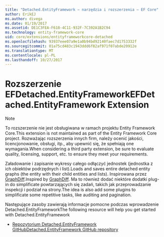 ```yaml
---
title: "Detached.EntityFramework — narzędzia i rozszerzenia — EF Core"
author: ErikEJ
ms.author: divega
ms.date: 01/19/2017
ms.assetid: DE1C3FEA-F618-4C11-932F-7C392A1B2C94
ms.technology: entity-framework-core
uid: core/extensions/entityframeworkcore-detached
ms.openlocfilehash: 93937eee07a9e1a0b94bd92140faec7d1753332f
ms.sourcegitcommit: 01a75cd483c1943ddd6f82af971f07abde20912e
ms.translationtype: MT
ms.contentlocale: pl-PL
ms.lasthandoff: 10/27/2017
---
```

# <a name="efdetachedentityframework-extension"></a><span data-ttu-id="a903f-102">Rozszerzenie EFDetached.EntityFramework</span><span class="sxs-lookup"><span data-stu-id="a903f-102">EFDetached.EntityFramework Extension</span></span>

> [!NOTE]  
> <span data-ttu-id="a903f-103">To rozszerzenie nie jest obsługiwana w ramach projektu Entity Framework Core.</span><span class="sxs-lookup"><span data-stu-id="a903f-103">This extension is not maintained as part of the Entity Framework Core project.</span></span> <span data-ttu-id="a903f-104">Rozważając rozszerzenia innych firm, należy ocenić jakości, licencjonowanie, obsługi, itp., aby upewnić się, że spełniają one wymagania.</span><span class="sxs-lookup"><span data-stu-id="a903f-104">When considering a third party extension, be sure to evaluate quality, licensing, support, etc. to ensure they meet your requirements.</span></span>

<span data-ttu-id="a903f-105">Załadowanie i zapisanie wykresy całego odłączyć jednostek (jednostka z ich obiektów podrzędnych i list).</span><span class="sxs-lookup"><span data-stu-id="a903f-105">Loads and saves entire detached entity graphs (the entity with their child entities and lists).</span></span> <span data-ttu-id="a903f-106">Inspirowana przez [GraphDiff](https://github.com/refactorthis/GraphDiff/).</span><span class="sxs-lookup"><span data-stu-id="a903f-106">Inspired by [GraphDiff](https://github.com/refactorthis/GraphDiff/).</span></span> <span data-ttu-id="a903f-107">Ma to również dodać niektóre dodatki plug-in do simplificate powtarzających się zadań, takich jak przeprowadzanie inspekcji i podział na strony.</span><span class="sxs-lookup"><span data-stu-id="a903f-107">The idea is also add some plugins to simplificate some repetitive tasks, like auditing and pagination.</span></span>

<span data-ttu-id="a903f-108">Następujące zasoby zawierają informacje pomocne podczas wprowadzenie Detached.EntityFramework</span><span class="sxs-lookup"><span data-stu-id="a903f-108">The following resource will help you get started with Detached.EntityFramework</span></span>
* [<span data-ttu-id="a903f-109">Repozytorium Detached.EntityFramework GitHub</span><span class="sxs-lookup"><span data-stu-id="a903f-109">Detached.EntityFramework GitHub repository</span></span>](https://github.com/leonardoporro/Detached/)
